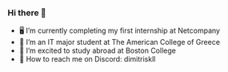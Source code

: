 ### Hi there 👋

- 🖥️ I’m currently completing my first internship at Netcompany
- 🏫 I’m an IT major student at The American College of Greece 
- 🌱 I’m excited to study abroad at Boston College
- 💬 How to reach me on Discord: dimitriskll
